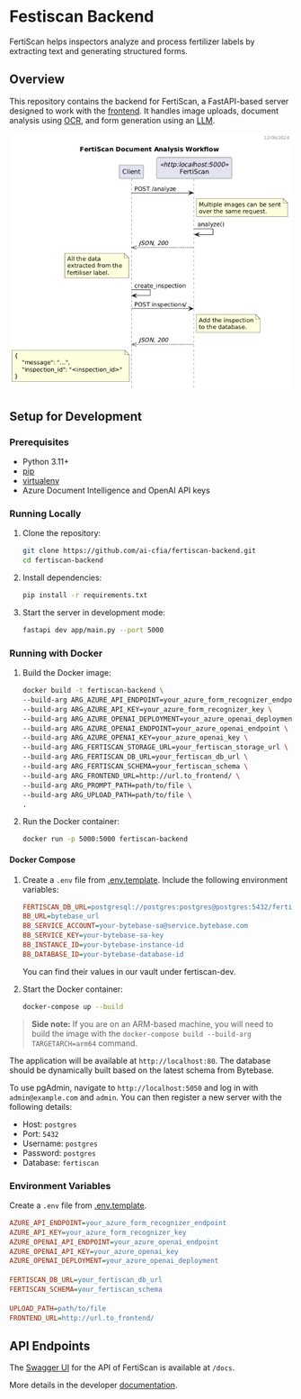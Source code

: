 # Festiscan Backend

FertiScan helps inspectors analyze and process fertilizer labels by extracting
text and generating structured forms.

## Overview

This repository contains the backend for FertiScan, a FastAPI-based server
designed to work with the
[frontend](https://github.com/ai-cfia/fertiscan-frontend/). It handles image
uploads, document analysis using
[OCR](https://en.wikipedia.org/wiki/Optical_character_recognition), and form
generation using an [LLM](https://en.wikipedia.org/wiki/Large_language_model).

![workflow](./out/workflow_dss/FertiScan%20Sequence%20Diagram.png)

## Setup for Development

### Prerequisites

- Python 3.11+
- [pip](https://pip.pypa.io/en/stable/installation/)
- [virtualenv](https://virtualenv.pypa.io/en/latest/installation.html)
- Azure Document Intelligence and OpenAI API keys

### Running Locally

1. Clone the repository:

    ```sh
    git clone https://github.com/ai-cfia/fertiscan-backend.git
    cd fertiscan-backend
    ```

2. Install dependencies:

    ```sh
    pip install -r requirements.txt
    ```

3. Start the server in development mode:

    ```sh
    fastapi dev app/main.py --port 5000
    ```

### Running with Docker

1. Build the Docker image:

    ```sh
    docker build -t fertiscan-backend \
    --build-arg ARG_AZURE_API_ENDPOINT=your_azure_form_recognizer_endpoint \
    --build-arg ARG_AZURE_API_KEY=your_azure_form_recognizer_key \
    --build-arg ARG_AZURE_OPENAI_DEPLOYMENT=your_azure_openai_deployment \
    --build-arg ARG_AZURE_OPENAI_ENDPOINT=your_azure_openai_endpoint \
    --build-arg ARG_AZURE_OPENAI_KEY=your_azure_openai_key \
    --build-arg ARG_FERTISCAN_STORAGE_URL=your_fertiscan_storage_url \
    --build-arg ARG_FERTISCAN_DB_URL=your_fertiscan_db_url \
    --build-arg ARG_FERTISCAN_SCHEMA=your_fertiscan_schema \
    --build-arg ARG_FRONTEND_URL=http://url.to_frontend/ \
    --build-arg ARG_PROMPT_PATH=path/to/file \
    --build-arg ARG_UPLOAD_PATH=path/to/file \
    .
    ```

2. Run the Docker container:

    ```sh
    docker run -p 5000:5000 fertiscan-backend
    ```

#### Docker Compose

1. Create a `.env` file from [.env.template](./.env.template). Include the
   following environment variables:

    ```ini
    FERTISCAN_DB_URL=postgresql://postgres:postgres@postgres:5432/fertiscan
    BB_URL=bytebase_url
    BB_SERVICE_ACCOUNT=your-bytebase-sa@service.bytebase.com
    BB_SERVICE_KEY=your-bytebase-sa-key
    BB_INSTANCE_ID=your-bytebase-instance-id
    BB_DATABASE_ID=your-bytebase-database-id
    ```

    You can find their values in our vault under fertiscan-dev.

2. Start the Docker container:

    ```sh
    docker-compose up --build
    ```

> **Side note:** If you are on an ARM-based machine, you will need to build the
> image with the `docker-compose build --build-arg TARGETARCH=arm64` command.

The application will be available at `http://localhost:80`. The database should
be dynamically built based on the latest schema from Bytebase.

To use pgAdmin, navigate to `http://localhost:5050` and log in with
`admin@example.com` and `admin`. You can then register a new server with the
following details:

- Host: `postgres`
- Port: `5432`
- Username: `postgres`
- Password: `postgres`
- Database: `fertiscan`

### Environment Variables

Create a `.env` file from [.env.template](./.env.template).

```ini
AZURE_API_ENDPOINT=your_azure_form_recognizer_endpoint
AZURE_API_KEY=your_azure_form_recognizer_key
AZURE_OPENAI_API_ENDPOINT=your_azure_openai_endpoint
AZURE_OPENAI_API_KEY=your_azure_openai_key
AZURE_OPENAI_DEPLOYMENT=your_azure_openai_deployment

FERTISCAN_DB_URL=your_fertiscan_db_url
FERTISCAN_SCHEMA=your_fertiscan_schema

UPLOAD_PATH=path/to/file
FRONTEND_URL=http://url.to_frontend/
```

## API Endpoints

The [Swagger UI](https://swagger.io/tools/swagger-ui/) for the API of FertiScan
is available at `/docs`.

More details in the developer [documentation](./docs/README.md).
